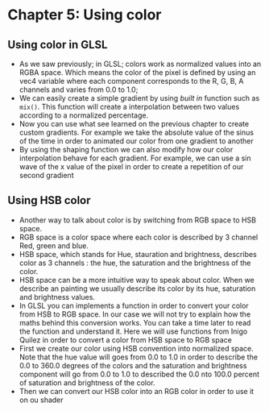 # Chapter 5: Using color

## Using color in GLSL
* As we saw previously; in GLSL; colors work as normalized values into an RGBA space. Which means the color of the pixel is defined by using an vec4 variable where each component corresponds to the R, G, B, A channels and varies from 0.0 to 1.0;
* We can easily create a simple gradient by using _built in_ function such as ```mix()```. This function will create a interpolation between two values according to a normalized percentage.
* Now you can use what see learned on the previous chapter to create custom gradients. For example we take the absolute value of the sinus of the time in order to animated our color from one gradient to another
* By using the shaping function we can also modify how our color interpolation behave for each gradient. For example, we can use a sin wave of the x value of the pixel in order to create a repetition of our second gradient

## Using HSB color
* Another way to talk about color is by switching from RGB space to HSB space.
* RGB space is a color space where each color is described by 3 channel Red, green and blue.
* HSB space, which stands for Hue, stauration and brightness, describes color as 3 channels : the hue, the saturation and the brightness of the color.
* HSB space can be a more intuitive way to speak about color. When we describe an painting we usually describe its color by its hue, saturation and brightness values.
* In GLSL you can implements a function in order to convert your color from HSB to RGB space. In our case we will not try to explain how the maths behind this conversion works. You can take a time later to read the function and understand it. Here we will use functions from Inigo Quilez in order to convert a color from HSB space to RGB space
* First we create our color using HSB convention into normalized space. Note that the hue value will goes from 0.0 to 1.0 in order to describe the 0.0 to 360.0 degrees of the colors and the saturation and brightness component will go from 0.0 to 1.0 to described the 0.0 nto 100.0 percent of saturation and brightness of the color.
* Then we can convert our HSB color into an RGB color in order to use it on ou shader
